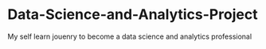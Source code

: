 # Data-Science-and-Analytics-Project
My self learn jouenry to become a data science and analytics professional
